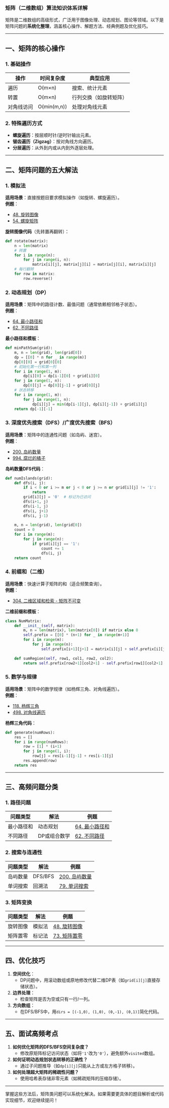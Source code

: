 ### **矩阵（二维数组）算法知识体系详解**  
矩阵是二维数组的高级形式，广泛用于图像处理、动态规划、图论等领域。以下是矩阵问题的**系统化整理**，涵盖核心操作、解题方法、经典例题及优化技巧。

---

## **一、矩阵的核心操作**
### **1. 基础操作**
| **操作**               | **时间复杂度** | **典型应用**                     |
|------------------------|----------------|----------------------------------|
| 遍历                   | O(m×n)         | 搜索、统计元素                   |
| 转置                   | O(m×n)         | 行列交换（如旋转矩阵）           |
| 对角线访问             | O(min(m,n))    | 处理对角线元素                   |

### **2. 特殊遍历方式**
- **螺旋遍历**：按层顺时针/逆时针输出元素。  
- **锯齿遍历（Zigzag）**：按对角线方向遍历。  
- **分层遍历**：从外到内或从内到外逐层处理。  

---

## **二、矩阵问题的五大解法**
### **1. 模拟法**
**适用场景**：直接按题目要求模拟操作（如旋转、螺旋遍历）。  
**例题**：  
- [48. 旋转图像](https://leetcode.com/problems/rotate-image/)  
- [54. 螺旋矩阵](https://leetcode.com/problems/spiral-matrix/)  

**旋转图像代码**（先转置再翻转）：  
```python
def rotate(matrix):
    n = len(matrix)
    # 转置
    for i in range(n):
        for j in range(i, n):
            matrix[i][j], matrix[j][i] = matrix[j][i], matrix[i][j]
    # 每行翻转
    for row in matrix:
        row.reverse()
```

### **2. 动态规划（DP）**
**适用场景**：矩阵中的路径计数、最值问题（通常依赖相邻格子状态）。  
**例题**：  
- [64. 最小路径和](https://leetcode.com/problems/minimum-path-sum/)  
- [62. 不同路径](https://leetcode.com/problems/unique-paths/)  

**最小路径和模板**：  
```python
def minPathSum(grid):
    m, n = len(grid), len(grid[0])
    dp = [[0] * n for _ in range(m)]
    dp[0][0] = grid[0][0]
    # 初始化第一行和第一列
    for i in range(1, m):
        dp[i][0] = dp[i-1][0] + grid[i][0]
    for j in range(1, n):
        dp[0][j] = dp[0][j-1] + grid[0][j]
    # 状态转移
    for i in range(1, m):
        for j in range(1, n):
            dp[i][j] = min(dp[i-1][j], dp[i][j-1]) + grid[i][j]
    return dp[-1][-1]
```

### **3. 深度优先搜索（DFS）/广度优先搜索（BFS）**
**适用场景**：矩阵中的连通性问题（如岛屿、迷宫）。  
**例题**：  
- [200. 岛屿数量](https://leetcode.com/problems/number-of-islands/)  
- [994. 腐烂的橘子](https://leetcode.com/problems/rotting-oranges/)  

**岛屿数量DFS代码**：  
```python
def numIslands(grid):
    def dfs(i, j):
        if i < 0 or i >= m or j < 0 or j >= n or grid[i][j] != '1':
            return
        grid[i][j] = '0'  # 标记为已访问
        dfs(i+1, j)
        dfs(i-1, j)
        dfs(i, j+1)
        dfs(i, j-1)
    
    m, n = len(grid), len(grid[0])
    count = 0
    for i in range(m):
        for j in range(n):
            if grid[i][j] == '1':
                count += 1
                dfs(i, j)
    return count
```

### **4. 前缀和（二维）**
**适用场景**：快速计算子矩阵的和（适合频繁查询）。  
**例题**：  
- [304. 二维区域和检索 - 矩阵不可变](https://leetcode.com/problems/range-sum-query-2d-immutable/)  

**二维前缀和模板**：  
```python
class NumMatrix:
    def __init__(self, matrix):
        m, n = len(matrix), len(matrix[0]) if matrix else 0
        self.prefix = [[0] * (n+1) for _ in range(m+1)]
        for i in range(m):
            for j in range(n):
                self.prefix[i+1][j+1] = matrix[i][j] + self.prefix[i][j+1] + self.prefix[i+1][j] - self.prefix[i][j]
    
    def sumRegion(self, row1, col1, row2, col2):
        return self.prefix[row2+1][col2+1] - self.prefix[row1][col2+1] - self.prefix[row2+1][col1] + self.prefix[row1][col1]
```

### **5. 数学与规律**
**适用场景**：矩阵中的数学规律（如杨辉三角、对角线遍历）。  
**例题**：  
- [118. 杨辉三角](https://leetcode.com/problems/pascals-triangle/)  
- [498. 对角线遍历](https://leetcode.com/problems/diagonal-traverse/)  

**杨辉三角代码**：  
```python
def generate(numRows):
    res = []
    for i in range(numRows):
        row = [1] * (i+1)
        for j in range(1, i):
            row[j] = res[i-1][j-1] + res[i-1][j]
        res.append(row)
    return res
```

---

## **三、高频问题分类**
### **1. 路径问题**
| 问题类型               | 解法                | 例题                                                                 |
|------------------------|---------------------|----------------------------------------------------------------------|
| 最小路径和             | 动态规划            | [64. 最小路径和](https://leetcode.com/problems/minimum-path-sum/)    |
| 不同路径               | DP或组合数学        | [62. 不同路径](https://leetcode.com/problems/unique-paths/)          |

### **2. 搜索与连通性**
| 问题类型               | 解法                | 例题                                                                 |
|------------------------|---------------------|----------------------------------------------------------------------|
| 岛屿数量               | DFS/BFS             | [200. 岛屿数量](https://leetcode.com/problems/number-of-islands/)    |
| 单词搜索               | 回溯法              | [79. 单词搜索](https://leetcode.com/problems/word-search/)           |

### **3. 矩阵变换**
| 问题类型               | 解法                | 例题                                                                 |
|------------------------|---------------------|----------------------------------------------------------------------|
| 旋转图像               | 模拟法              | [48. 旋转图像](https://leetcode.com/problems/rotate-image/)          |
| 矩阵置零               | 标记法              | [73. 矩阵置零](https://leetcode.com/problems/set-matrix-zeroes/)     |

---

## **四、优化技巧**
1. **空间优化**：  
   - DP问题中，用滚动数组或原地修改代替二维DP表（如`grid[i][j]`直接存储状态）。  
2. **边界处理**：  
   - 检查矩阵是否为空或只有一行/一列。  
3. **方向数组**：  
   - 在DFS/BFS中，用`dirs = [(-1,0), (1,0), (0,-1), (0,1)]`简化代码。  

---

## **五、面试高频考点**
1. **如何优化矩阵的DFS/BFS空间复杂度？**  
   - 修改原矩阵标记访问状态（如将`'1'`改为`'0'`），避免额外`visited`数组。  
2. **如何证明动态规划状态转移的正确性？**  
   - 通过子问题推导（如`dp[i][j]`只能从上方或左方格子转移）。  
3. **如何处理超大矩阵的稀疏性问题？**  
   - 使用哈希表存储非零元素（如稀疏矩阵的压缩存储）。  

---

掌握这些方法后，矩阵类问题可以系统化解决。如果需要更具体的题目解析或代码实现细节，欢迎继续提问！